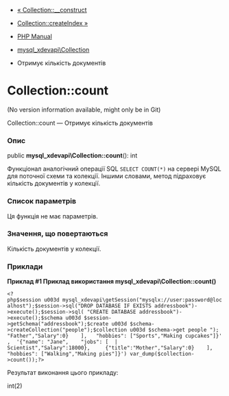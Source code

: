 - [«
Collection::\_\_construct](mysql-xdevapi-collection.construct.md)
- [Collection::createIndex
»](mysql-xdevapi-collection.createindex.md)

- [PHP Manual](index.md)
- [mysql_xdevapi\Collection](class.mysql-xdevapi-collection.md)
- Отримує кількість документів

# Collection::count

(No version information available, might only be in Git)

Collection::count — Отримує кількість документів

### Опис

public **mysql_xdevapi\Collection::count**(): int

Функціонал аналогічний операції SQL `SELECT COUNT(*)` на сервері MySQL
для поточної схеми та колекції. Іншими словами, метод підраховує
кількість документів у колекції.

### Список параметрів

Ця функція не має параметрів.

### Значення, що повертаються

Кількість документів у колекції.

### Приклади

**Приклад #1 Приклад використання **mysql_xdevapi\Collection::count()****

` <?php$session u003d mysql_xdevapi\getSession("mysqlx://user:password@localhost");$session->sql("DROP DATABASE IF EXISTS addressbook")->execute();$session->sql( "CREATE DATABASE addressbook")->execute();$schema u003d $session->getSchema("addressbook");$create u003d $schema->createCollection("people");$collection u003d $schema->get people "); "Father","Salary":0}    ],   "hobbies": ["Sports","Making cupcakes"]}',  '{"name": "Jane",    "jobs": [  | Scientist","Salary":18000},     {"title":"Mother","Salary":0}    ],   "hobbies": ["Walking","Making pies"]}') var_dump($collection->count());?> `

Результат виконання цього прикладу:

int(2)
